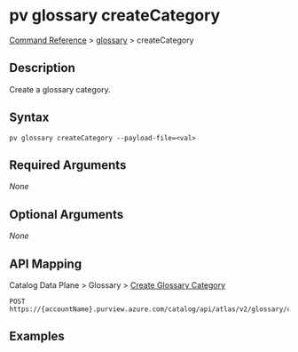 # pv glossary createCategory
[Command Reference](../../../README.md#command-reference) > [glossary](./main.md) > createCategory

## Description
Create a glossary category.

## Syntax
```
pv glossary createCategory --payload-file=<val>
```

## Required Arguments
*None*

## Optional Arguments
*None*

## API Mapping
Catalog Data Plane > Glossary > [Create Glossary Category](https://docs.microsoft.com/en-us/rest/api/purview/catalogdataplane/glossary/create-glossary-category)
```
POST https://{accountName}.purview.azure.com/catalog/api/atlas/v2/glossary/category
```

## Examples
```powershell

```